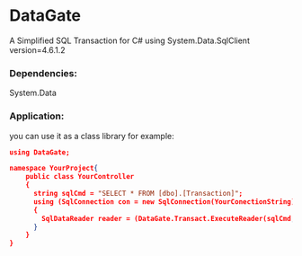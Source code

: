 # DataGate

A Simplified SQL Transaction for C# using System.Data.SqlClient version=4.6.1.2

### Dependencies:
System.Data

### Application:
you can use it as a class library for example:

```json
using DataGate;

namespace YourProject{
    public class YourController
    {
      string sqlCmd = "SELECT * FROM [dbo].[Transaction]";
      using (SqlConnection con = new SqlConnection(YourConectionString))
      {
        SqlDataReader reader = (DataGate.Transact.ExecuteReader(sqlCmd, con));
      }
    }
}
```

